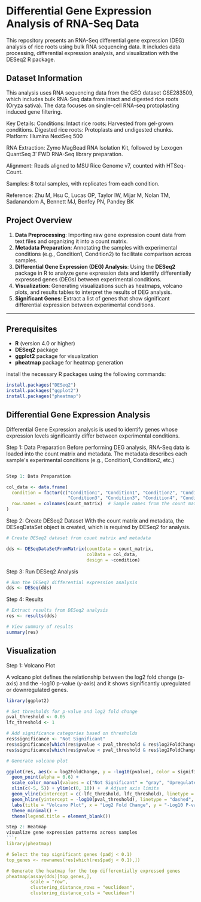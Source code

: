 # Differential Gene Expression Analysis of RNA-Seq Data

This repository presents an RNA-Seq differential gene expression (DEG) analysis of rice roots using bulk RNA sequencing data. It includes data processing, differential expression analysis, and visualization with the DESeq2 R package.

## Dataset Information
This analysis uses RNA sequencing data from the GEO dataset GSE283509, which includes bulk RNA-Seq data from intact and digested rice roots (Oryza sativa). The data focuses on single-cell RNA-seq protoplasting induced gene filtering.

Key Details:
Conditions:
Intact rice roots: Harvested from gel-grown conditions.
Digested rice roots: Protoplasts and undigested chunks.
Platform: Illumina NextSeq 500

RNA Extraction: Zymo MagBead RNA Isolation Kit, followed by Lexogen QuantSeq 3′ FWD RNA-Seq library preparation.

Alignment: Reads aligned to MSU Rice Genome v7, counted with HTSeq-Count.

Samples: 8 total samples, with replicates from each condition.

Reference: Zhu M, Hsu C, Lucas OP, Taylor IW, Mijar M, Nolan TM, Sadanandom A, Bennett MJ, Benfey PN, Pandey BK


## Project Overview

1. **Data Preprocessing**: Importing raw gene expression count data from text files and organizing it into a count matrix.
2. **Metadata Preparation**: Annotating the samples with experimental conditions (e.g., Condition1, Condition2) to facilitate comparison across samples.
3. **Differential Gene Expression (DEG) Analysis**: Using the **DESeq2** package in R to analyze gene expression data and identify differentially expressed genes (DEGs) between experimental conditions.
4. **Visualization**: Generating visualizations such as heatmaps, volcano plots, and results tables to interpret the results of DEG analysis.
5. **Significant Genes**: Extract a list of genes that show significant differential expression between experimental conditions.

---

## Prerequisites

- **R** (version 4.0 or higher)
- **DESeq2** package
- **ggplot2** package for visualization
- **pheatmap** package for heatmap generation

install the necessary R packages using the following commands:

```r
install.packages("DESeq2")
install.packages("ggplot2")
install.packages("pheatmap")
```
## Differential Gene Expression Analysis 

Differential Gene Expression analysis is used to identify genes whose expression levels significantly differ between experimental conditions.

Step 1: Data Preparation
Before performing DEG analysis, RNA-Seq data is loaded into the count matrix and metadata. The metadata describes each sample's experimental conditions (e.g., Condition1, Condition2, etc.)

```r

Step 1: Data Preparation

col_data <- data.frame(
  condition = factor(c("Condition1", "Condition1", "Condition2", "Condition2", 
                       "Condition3", "Condition3", "Condition4", "Condition4")),
  row.names = colnames(count_matrix)  # Sample names from the count matrix
)
```
Step 2: Create DESeq2 Dataset
With the count matrix and metadata, the DESeqDataSet object is created, which is required by DESeq2 for analysis.
```r
# Create DESeq2 dataset from count matrix and metadata

dds <- DESeqDataSetFromMatrix(countData = count_matrix, 
                              colData = col_data, 
                              design = ~condition)
```
Step 3: Run DESeq2 Analysis
```r
# Run the DESeq2 differential expression analysis
dds <- DESeq(dds)
```
Step 4: Results
```r
# Extract results from DESeq2 analysis
res <- results(dds)

# View summary of results
summary(res)
```
## Visualization

Step 1: Volcano Plot

A volcano plot defines the relationship between the log2 fold change (x-axis) and the -log10 p-value (y-axis) and it shows significantly upregulated or downregulated genes.
```r
library(ggplot2)

# Set thresholds for p-value and log2 fold change
pval_threshold <- 0.05
lfc_threshold <- 1

# Add significance categories based on thresholds
res$significance <- "Not Significant"
res$significance[which(res$pvalue < pval_threshold & res$log2FoldChange > lfc_threshold)] <- "Upregulated"
res$significance[which(res$pvalue < pval_threshold & res$log2FoldChange < -lfc_threshold)] <- "Downregulated"

# Generate volcano plot

ggplot(res, aes(x = log2FoldChange, y = -log10(pvalue), color = significance)) +
  geom_point(alpha = 0.6) +
  scale_color_manual(values = c("Not Significant" = "gray", "Upregulated" = "red", "Downregulated" = "blue")) +
  xlim(c(-5, 5)) + ylim(c(0, 10)) +  # Adjust axis limits
  geom_vline(xintercept = c(-lfc_threshold, lfc_threshold), linetype = "dashed", color = "black") +
  geom_hline(yintercept = -log10(pval_threshold), linetype = "dashed", color = "black") +
  labs(title = "Volcano Plot", x = "Log2 Fold Change", y = "-Log10 P-value") +
  theme_minimal() +
  theme(legend.title = element_blank())

Step 2: Heatmap
visualize gene expression patterns across samples
```r
library(pheatmap)

# Select the top significant genes (padj < 0.1)
top_genes <- rownames(res[which(res$padj < 0.1),])

# Generate the heatmap for the top differentially expressed genes
pheatmap(assay(dds)[top_genes,], 
         scale = "row", 
         clustering_distance_rows = "euclidean", 
         clustering_distance_cols = "euclidean")

```
